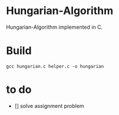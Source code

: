 # Hungarian-Algorithm
Hungarian-Algorithm implemented in C.

# Build 
`gcc hungarian.c helper.c -o hungarian`

# to do 
- [] solve assignment problem

